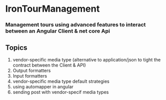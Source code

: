# IronTourManagement
### Management tours using advanced features to interact between an Angular Client &amp; net core Api

## Topics
1. vendor-specific media type (alternative to application/json to tight the contract between the Client & API)
2. Output formatters
3. Input formatters
4. vendor-specific media type default strategies
5. using automapper in angular
6. sending post with vendor-specif media types